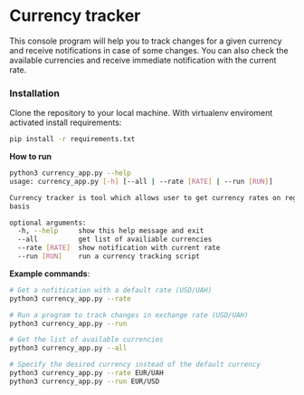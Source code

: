# Currency tracker
This console program will help you to track changes for a given currency and receive notifications in case of some changes. You can also check the available currencies and receive immediate notification with the current rate.

### Installation
Clone the repository to your local machine. With virtualenv enviroment activated install requirements:
```bash
pip install -r requirements.txt
```
**How to run**
```bash
python3 currency_app.py --help
usage: currency_app.py [-h] [--all | --rate [RATE] | --run [RUN]]

Currency tracker is tool which allows user to get currency rates on regular
basis

optional arguments:
  -h, --help     show this help message and exit
  --all          get list of availiable currencies
  --rate [RATE]  show notification with current rate
  --run [RUN]    run a currency tracking script
```
**Example commands**:
```bash
# Get a nofitication with a default rate (USD/UAH)
python3 currency_app.py --rate
```
```bash
# Run a program to track changes in exchange rate (USD/UAH)
python3 currency_app.py --run
```
```bash
# Get the list of available currencies
python3 currency_app.py --all
```
```bash
# Specify the desired currency instead of the default currency
python3 currency_app.py --rate EUR/UAH
python3 currency_app.py --run EUR/USD
```
